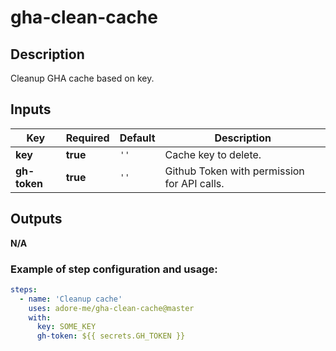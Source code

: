 # gha-clean-cache

## Description
Cleanup GHA cache based on key.

## Inputs
| Key          | Required | Default | Description                                 |
|--------------|----------|---------|---------------------------------------------|
| **key**      | **true** | `''`    | Cache key to delete.                        |
| **gh-token** | **true** | `''`    | Github Token with permission for API calls. |

## Outputs
**N/A**

### Example of step configuration and usage:
```yaml
steps:
  - name: 'Cleanup cache'
    uses: adore-me/gha-clean-cache@master
    with:
      key: SOME_KEY
      gh-token: ${{ secrets.GH_TOKEN }}
```
